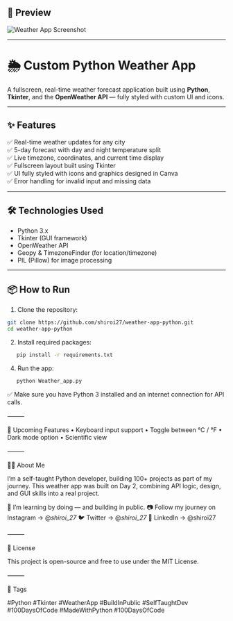
## 📸 Preview
![Weather App Screenshot](https://github.com/user-attachments/assets/43b27e46-579b-4259-b289-20af07c84c18)

---

# 🌦️ Custom Python Weather App

A fullscreen, real-time weather forecast application built using **Python**, **Tkinter**, and the **OpenWeather API** — fully styled with custom UI and icons.

---

## ✨ Features

✅ Real-time weather updates for any city  
✅ 5-day forecast with day and night temperature split  
✅ Live timezone, coordinates, and current time display  
✅ Fullscreen layout built using Tkinter  
✅ UI fully styled with icons and graphics designed in Canva  
✅ Error handling for invalid input and missing data

---

## 🛠️ Technologies Used
- Python 3.x
- Tkinter (GUI framework)
- OpenWeather API
- Geopy & TimezoneFinder (for location/timezone)
- PIL (Pillow) for image processing

---

## 📦 How to Run

1. Clone the repository:
```bash
git clone https://github.com/shiroi27/weather-app-python.git
cd weather-app-python
```
2.	Install required packages:
```bash
   pip install -r requirements.txt
```
4. Run the app:
```bash
   python Weather_app.py
```
✅ Make sure you have Python 3 installed and an internet connection for API calls.

⸻

🔮 Upcoming Features
	•	Keyboard input support
	•	Toggle between °C / °F
	•	Dark mode option
	•	Scientific view

⸻

👨‍💻 About Me

I’m a self-taught Python developer, building 100+ projects as part of my journey. This weather app was built on Day 2, combining API logic, design, and GUI skills into a real project.

🧠 I’m learning by doing — and building in public.
📷 Follow my journey on Instagram → @_shiroi_27_
🐦 Twitter → @_shiroi_27_
🔗 LinkedIn → @shiroi27

⸻

📜 License

This project is open-source and free to use under the MIT License.

⸻

📌 Tags

#Python #Tkinter #WeatherApp #BuildInPublic #SelfTaughtDev #100DaysOfCode #MadeWithPython #100DaysOfCode
